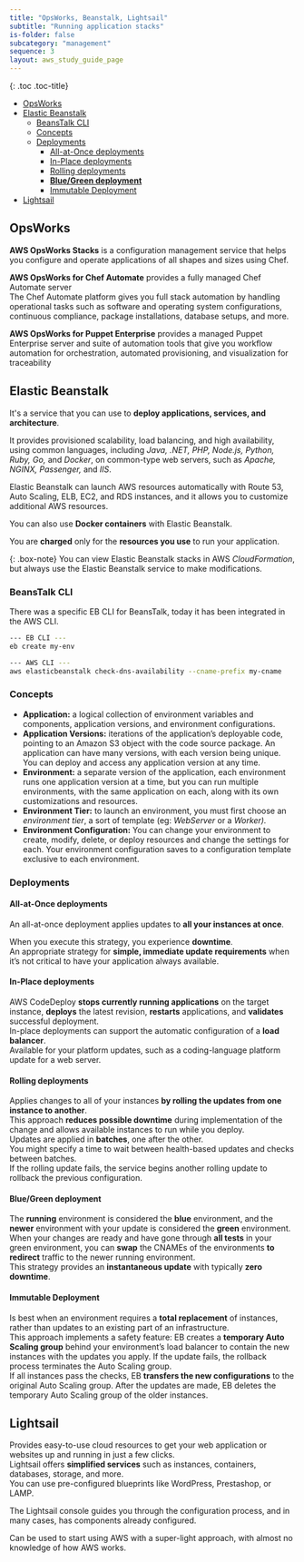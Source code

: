 ```yaml
---
title: "OpsWorks, Beanstalk, Lightsail"
subtitle: "Running application stacks"
is-folder: false
subcategory: "management"
sequence: 3
layout: aws_study_guide_page
---
```


{: .toc .toc-title}
- [OpsWorks](#opsworks)
- [Elastic Beanstalk](#elastic-beanstalk)
  - [BeansTalk CLI](#beanstalk-cli)
  - [Concepts](#concepts)
  - [Deployments](#deployments)
    - [All-at-Once deployments](#all-at-once-deployments)
    - [In-Place deployments](#in-place-deployments)
    - [Rolling deployments](#rolling-deployments)
    - [**Blue/Green deployment**](#bluegreen-deployment)
    - [Immutable Deployment](#immutable-deployment)
- [Lightsail](#lightsail)


## OpsWorks

**AWS OpsWorks Stacks** is a configuration management service that helps you configure and operate applications of all shapes and sizes using Chef.

**AWS OpsWorks for Chef Automate** provides a fully managed Chef Automate server\
The Chef Automate platform gives you full stack automation by handling operational tasks such as software and operating system configurations, continuous compliance, package installations, database setups, and more.

**AWS OpsWorks for Puppet Enterprise** provides a managed Puppet Enterprise server and suite of automation tools that give you workflow automation for orchestration, automated provisioning, and visualization for traceability

## Elastic Beanstalk

It's a service that you can use to **deploy applications, services, and architecture**.

It provides provisioned scalability, load balancing, and high availability, using common languages, including _Java, .NET, PHP, Node.js, Python, Ruby, Go,_ and _Docker_, on common-type web servers, such as _Apache, NGINX, Passenger,_ and _IIS_.

Elastic Beanstalk can launch AWS resources automatically with Route 53, Auto Scaling, ELB, EC2, and RDS instances, and it allows you to customize additional AWS resources.

You can also use **Docker containers** with Elastic Beanstalk.

You are **charged** only for the **resources you use** to run your application.

{: .box-note}
You can view Elastic Beanstalk stacks in AWS _CloudFormation_, but always use the Elastic Beanstalk service to make modifications.

### BeansTalk CLI

There was a specific EB CLI for BeansTalk, today it has been integrated in the AWS CLI.

```bash
--- EB CLI ---
eb create my-env

--- AWS CLI ---
aws elasticbeanstalk check-dns-availability --cname-prefix my-cname
```

### Concepts

* **Application:** a logical collection of environment variables and components, application versions, and environment configurations.&#x20;
* **Application Versions:** iterations of the application’s deployable code, pointing to an Amazon S3 object with the code source package. An application can have many versions, with each version being unique. You can deploy and access any application version at any time.
* **Environment:** a separate version of the application, each environment runs one application version at a time, but you can run multiple environments, with the same application on each, along with its own customizations and resources.
* **Environment Tier:** to launch an environment, you must first choose an _environment tier_, a sort of template (eg: _WebServer_ or a _Worker)._
* **Environment Configuration:** You can change your environment to create, modify, delete, or deploy resources and change the settings for each. Your environment configuration saves to a configuration template exclusive to each environment.

### Deployments

#### All-at-Once deployments

An all-at-once deployment applies updates to **all your instances at once**.

When you execute this strategy, you experience **downtime**.\
An appropriate strategy for **simple, immediate update requirements** when it’s not critical to have your application always available.

#### In-Place deployments

AWS CodeDeploy **stops currently running applications** on the target instance, **deploys** the latest revision, **restarts** applications, and **validates** successful deployment.\
In-place deployments can support the automatic configuration of a **load balancer**.\
Available for your platform updates, such as a coding-language platform update for a web server.

#### Rolling deployments

Applies changes to all of your instances **by rolling the updates from one instance to another**.\
This approach **reduces possible downtime** during implementation of the change and allows available instances to run while you deploy.\
Updates are applied in **batches**, one after the other.\
You might specify a time to wait between health-based updates and checks between batches.\
If the rolling update fails, the service begins another rolling update to rollback the previous configuration.

#### **Blue/Green deployment**

The **running** environment is considered the **blue** environment, and the **newer** environment with your update is considered the **green** environment.\
When your changes are ready and have gone through **all tests** in your green environment, you can **swap** the CNAMEs of the environments **to redirect** traffic to the newer running environment.\
This strategy provides an **instantaneous update** with typically **zero downtime**.

#### Immutable Deployment

Is best when an environment requires a **total replacement** of instances, rather than updates to an existing part of an infrastructure.\
This approach implements a safety feature: EB creates a **temporary Auto Scaling group** behind your environment’s load balancer to contain the new instances with the updates you apply. If the update fails, the rollback process terminates the Auto Scaling group.\
If all instances pass the checks, EB **transfers the new configurations** to the original Auto Scaling group. After the updates are made, EB deletes the temporary Auto Scaling group of the older instances.

## Lightsail

Provides easy-to-use cloud resources to get your web application or websites up and running in just a few clicks.  
Lightsail offers **simplified services** such as instances, containers, databases, storage, and more.  
You can use pre-configured blueprints like WordPress, Prestashop, or LAMP.

The Lightsail console guides you through the configuration process, and in many cases, has components already configured.

Can be used to start using AWS with a super-light approach, with almost no knowledge of how AWS works.